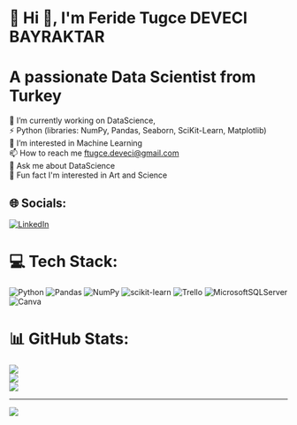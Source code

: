 #                     💫 Hi 👋, I'm Feride Tugce DEVECI BAYRAKTAR
#                     A passionate Data Scientist from Turkey<br>
🔭 I’m currently working on DataScience,<br>
⚡ Python (libraries: NumPy, Pandas, Seaborn, SciKit-Learn, Matplotlib)<br>
👀 I’m interested in Machine Learning<br>
📫 How to reach me ftugce.deveci@gmail.com<br>
💬 Ask me about DataScience<br>
👯 Fun fact I'm interested in Art and Science


## 🌐 Socials:
[![LinkedIn](https://img.shields.io/badge/LinkedIn-%230077B5.svg?logo=linkedin&logoColor=white)](https://linkedin.com/in/https://www.linkedin.com/in/feride-tugce-deveci-bayraktar/) 

# 💻 Tech Stack:
![Python](https://img.shields.io/badge/python-3670A0?style=plastic&logo=python&logoColor=ffdd54) ![Pandas](https://img.shields.io/badge/pandas-%23150458.svg?style=plastic&logo=pandas&logoColor=white) ![NumPy](https://img.shields.io/badge/numpy-%23013243.svg?style=plastic&logo=numpy&logoColor=white) ![scikit-learn](https://img.shields.io/badge/scikit--learn-%23F7931E.svg?style=plastic&logo=scikit-learn&logoColor=white) ![Trello](https://img.shields.io/badge/Trello-%23026AA7.svg?style=plastic&logo=Trello&logoColor=white) ![MicrosoftSQLServer](https://img.shields.io/badge/Microsoft%20SQL%20Sever-CC2927?style=plastic&logo=microsoft%20sql%20server&logoColor=white) ![Canva](https://img.shields.io/badge/Canva-%2300C4CC.svg?style=plastic&logo=Canva&logoColor=white)
# 📊 GitHub Stats:
![](https://github-readme-stats.vercel.app/api?username=feridetugce&theme=dark&hide_border=false&include_all_commits=false&count_private=false)<br/>
![](https://github-readme-streak-stats.herokuapp.com/?user=feridetugce&theme=dark&hide_border=false)<br/>
![](https://github-readme-stats.vercel.app/api/top-langs/?username=feridetugce&theme=dark&hide_border=false&include_all_commits=false&count_private=false&layout=compact)

---
[![](https://visitcount.itsvg.in/api?id=feridetugce&icon=0&color=0)](https://visitcount.itsvg.in)

<!-- Proudly created with GPRM ( https://gprm.itsvg.in ) -->
